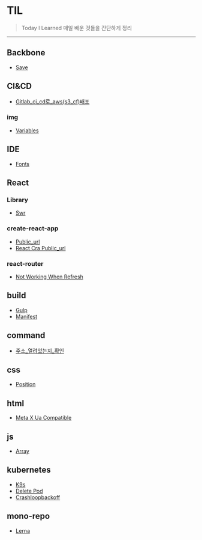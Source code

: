 # TIL
> Today I Learned
매일 배운 것들을 간단하게 정리
---
## Backbone

- [Save](Backbone/save.md)

## CI&CD

- [Gitlab_ci_cd로_aws(s3_cf)배포](CI&CD/gitLab_ci_cd로_aws(s3_cf)배포.md)

### img

- [Variables](img/variables.png)

## IDE

- [Fonts](IDE/fonts.md)

## React


### Library

- [Swr](Library/SWR.md)

### create-react-app

- [Public_url](create-react-app/PUBLIC_URL.md)
- [React Cra Public_url](create-react-app/react-cra-public_url.png)

### react-router

- [Not Working When Refresh](react-router/not-working-when-refresh.md)

## build

- [Gulp](build/gulp.md)
- [Manifest](build/manifest.md)

## command

- [주소_열려있는지_확인](command/주소_열려있는지_확인.md)

## css

- [Position](css/position.md)

## html

- [Meta X Ua Compatible](html/meta-X-UA-Compatible.md)

## js

- [Array](js/Array.reducer.md)

## kubernetes

- [K9s](kubernetes/k9s.md)
- [Delete Pod](kubernetes/Delete-Pod.md)
- [Crashloopbackoff](kubernetes/CrashLoopBackOff.md)

## mono-repo

- [Lerna](mono-repo/lerna.md)

